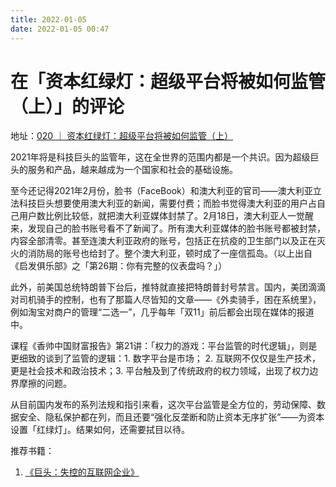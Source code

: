 ```yaml
---
title: 2022-01-05
date: 2022-01-05 00:47
---
```


# 在「资本红绿灯：超级平台将被如何监管（上）」的评论

地址：[020 ｜ 资本红绿灯：超级平台将被如何监管（上）](https://dedao.cn/courseArticle/g258WANERjwQJDzpdMKbOMG1rZqkPl)

2021年将是科技巨头的监管年，这在全世界的范围内都是一个共识。因为超级巨头的服务和产品，越来越成为一个国家和社会的基础设施。

至今还记得2021年2月份，脸书（FaceBook）和澳大利亚的官司——澳大利亚立法科技巨头想要使用澳大利亚的新闻，需要付费；而脸书觉得澳大利亚的用户占自己用户数比例比较低，就把澳大利亚媒体封禁了。2月18日，澳大利亚人一觉醒来，发现自己的脸书账号看不了新闻了。所有澳大利亚媒体的脸书账号都被封禁，内容全部清零。甚至连澳大利亚政府的账号，包括正在抗疫的卫生部门以及正在灭火的消防局的账号也给封了。整个澳大利亚，顿时成了一座信孤岛。（以上出自《启发俱乐部》之「第26期：你有完整的仪表盘吗？」）

此外，前美国总统特朗普下台后，推特就直接把特朗普封号禁言。国内，美团滴滴对司机骑手的控制，也有了那篇人尽皆知的文章——《外卖骑手，困在系统里》，例如淘宝对商户的管理“二选一”，几乎每年「双11」前后都会出现在媒体的报道中。

课程《香帅中国财富报告》第21讲：「权力的游戏：平台监管的时代逻辑」，则是更细致的谈到了监管的逻辑：1. 数字平台是市场； 2. 互联网不仅仅是生产技术，更是社会技术和政治技术；3. 平台触及到了传统政府的权力领域，出现了权力边界摩擦的问题。

从目前国内发布的系列法规和指引来看，这次平台监管是全方位的，劳动保障、数据安全、隐私保护都在列，而且还要“强化反垄断和防止资本无序扩张”——为资本设置「红绿灯」。结果如何，还需要拭目以待。



推荐书籍：
1. [《巨头：失控的互联网企业》](https://dedao.cn/eBook/JblNOdGPBpZdjEgmN4JLq7yaRvKV206JZj01roMz6xYX5QDG8l9bnOeAkey1g25L)